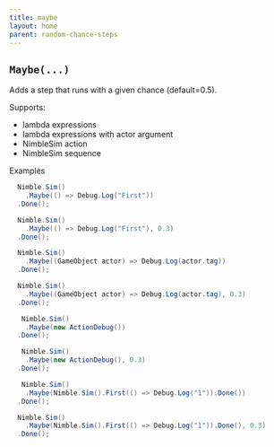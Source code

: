 ```yaml
---
title: maybe
layout: home
parent: random-chance-steps
---
```


## `Maybe(...)`

Adds a step that runs with a given chance (default=0.5).

Supports:
  - lambda expressions
  - lambda expressions with actor argument
  - NimbleSim action
  - NimbleSim sequence

Examples

```csharp
  Nimble.Sim()
    .Maybe(() => Debug.Log("First"))
  .Done();

  Nimble.Sim()
    .Maybe(() => Debug.Log("First"), 0.3)
  .Done();
```

```csharp
  Nimble.Sim()
    .Maybe((GameObject actor) => Debug.Log(actor.tag))
  .Done();

  Nimble.Sim()
    .Maybe((GameObject actor) => Debug.Log(actor.tag), 0.3)
  .Done();
```

```csharp
   Nimble.Sim()
    .Maybe(new ActionDebug())
  .Done();

   Nimble.Sim()
    .Maybe(new ActionDebug(), 0.3)
  .Done();
```

```csharp
   Nimble.Sim()
    .Maybe(Nimble.Sim().First(() => Debug.Log("1")).Done())
  .Done();

  Nimble.Sim()
    .Maybe(Nimble.Sim().First(() => Debug.Log("1")).Done(), 0.3)
  .Done();
```
